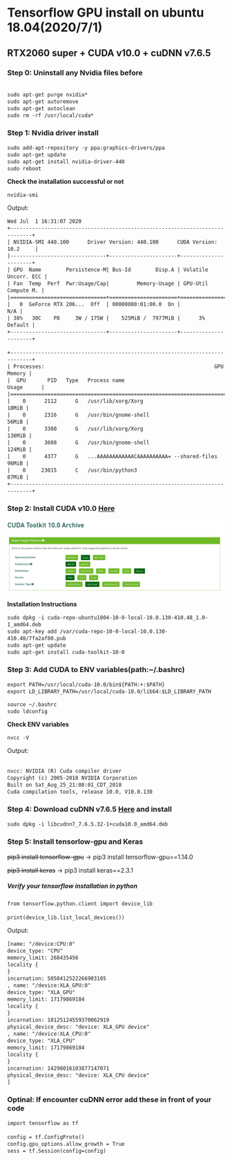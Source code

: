 # Tensorflow GPU install on ubuntu 18.04(2020/7/1)

## RTX2060 super + CUDA v10.0 + cuDNN v7.6.5

### Step 0: Uninstall any Nvidia files before
```

sudo apt-get purge nvidia*
sudo apt-get autoremove
sudo apt-get autoclean
sudo rm -rf /usr/local/cuda*

```
### Step 1: Nvidia driver install
```
sudo add-apt-repository -y ppa:graphics-drivers/ppa
sudo apt-get update
sudo apt-get install nvidia-driver-440
sudo reboot

```
**Check the installation successful or not**
```
nvidia-smi
```
Output:
```
Wed Jul  1 16:31:07 2020       
+-----------------------------------------------------------------------------+
| NVIDIA-SMI 440.100      Driver Version: 440.100      CUDA Version: 10.2     |
|-------------------------------+----------------------+----------------------+
| GPU  Name        Persistence-M| Bus-Id        Disp.A | Volatile Uncorr. ECC |
| Fan  Temp  Perf  Pwr:Usage/Cap|         Memory-Usage | GPU-Util  Compute M. |
|===============================+======================+======================|
|   0  GeForce RTX 206...  Off  | 00000000:01:00.0  On |                  N/A |
| 38%   30C    P8     3W / 175W |    525MiB /  7977MiB |      3%      Default |
+-------------------------------+----------------------+----------------------+
                                                                               
+-----------------------------------------------------------------------------+
| Processes:                                                       GPU Memory |
|  GPU       PID   Type   Process name                             Usage      |
|=============================================================================|
|    0      2112      G   /usr/lib/xorg/Xorg                            18MiB |
|    0      2316      G   /usr/bin/gnome-shell                          56MiB |
|    0      3380      G   /usr/lib/xorg/Xorg                           136MiB |
|    0      3608      G   /usr/bin/gnome-shell                         124MiB |
|    0      4377      G   ...AAAAAAAAAAAACAAAAAAAAAA= --shared-files    96MiB |
|    0     23015      C   /usr/bin/python3                              87MiB |
+-----------------------------------------------------------------------------+
```
### Step 2: Install CUDA v10.0 [Here](https://developer.nvidia.com/cuda-10.0-download-archive?target_os=Linux&target_arch=x86_64&target_distro=Ubuntu&target_version=1804&target_type=deblocal)

![image](https://github.com/s0936929599/Tensorflow-gpu-install-ubuntu-18.04/blob/master/cuda.png)

**Installation Instructions**
```
sudo dpkg -i cuda-repo-ubuntu1804-10-0-local-10.0.130-410.48_1.0-1_amd64.deb
sudo apt-key add /var/cuda-repo-10-0-local-10.0.130-410.48/7fa2af80.pub
sudo apt-get update
sudo apt-get install cuda-toolkit-10-0

```
### Step 3: Add CUDA to ENV variables(path:~/.bashrc)

```
export PATH=/usr/local/cuda-10.0/bin${PATH:+:$PATH}
export LD_LIBRARY_PATH=/usr/local/cuda-10.0/lib64:$LD_LIBRARY_PATH
```

```
source ~/.bashrc
sudo ldconfig

```

**Check ENV variables**
```
nvcc -V

```
Output:
```

nvcc: NVIDIA (R) Cuda compiler driver
Copyright (c) 2005-2018 NVIDIA Corporation
Built on Sat_Aug_25_21:08:01_CDT_2018
Cuda compilation tools, release 10.0, V10.0.130

```
### Step 4: Download cuDNN v7.6.5 [Here](https://developer.nvidia.com/rdp/cudnn-download) and install
```
sudo dpkg -i libcudnn7_7.6.5.32-1+cuda10.0_amd64.deb

```
### Step 5: Install tensorlow-gpu and Keras
  ~~pip3 install tensorflow-gpu~~  -> pip3 install tensorflow-gpu==1.14.0 
  
  ~~pip3 install keras~~  -> pip3 install keras==2.3.1
##### Verify your tensorflow installation in python

```
from tensorflow.python.client import device_lib

print(device_lib.list_local_devices())
```
Output:
```
[name: "/device:CPU:0"
device_type: "CPU"
memory_limit: 268435456
locality {
}
incarnation: 5050412522266903105
, name: "/device:XLA_GPU:0"
device_type: "XLA_GPU"
memory_limit: 17179869184
locality {
}
incarnation: 18125124559370062919
physical_device_desc: "device: XLA_GPU device"
, name: "/device:XLA_CPU:0"
device_type: "XLA_CPU"
memory_limit: 17179869184
locality {
}
incarnation: 14298016103877147071
physical_device_desc: "device: XLA_CPU device"
]

```

### Optinal: If encounter cuDNN error add these in front of your code

```
import tensorflow as tf

config = tf.ConfigProto()
config.gpu_options.allow_growth = True
sess = tf.Session(config=config)

```
